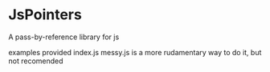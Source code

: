 # JsPointers
A pass-by-reference library for js

examples provided index.js
messy.js is a more rudamentary way to do it, but not recomended
